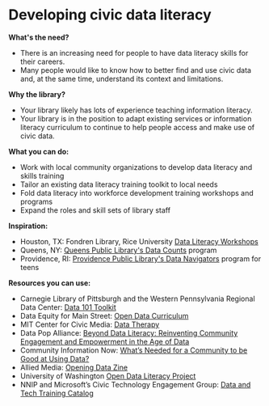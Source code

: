 # Developing civic data literacy

**What's the need?**

* There is an increasing need for people to have data literacy skills for their careers.
* Many people would like to know how to better find and use civic data and, at the same time, understand its context and limitations.

**Why the library?**  

* Your library likely has lots of experience teaching information literacy.  
* Your library is in the position to adapt existing services or information literacy curriculum to continue to help people access and make use of civic data.  

**What you can do:**

* Work with local community organizations to develop data literacy and skills training
* Tailor an existing data literacy training toolkit to local needs
* Fold data literacy into workforce development training workshops and programs
* Expand the roles and skill sets of library staff

**Inspiration:**

* Houston, TX: Fondren Library, Rice University [Data Literacy Workshops](../case-studies/fondren-library-rice-university-houston-tx.md)
* Queens, NY: [Queens Public Library's Data Counts](https://civic-switchboard.gitbook.io/guide/case-studies/queens-borough-public-library-queens-ny) program
* Providence, RI: [Providence Public Library's Data Navigators](https://app.gitbook.com/@civic-switchboard/s/guide/case-studies/providence-public-library-providence-ri) program for teens

**Resources you can use:**

* Carnegie Library of Pittsburgh and the Western Pennsylvania Regional Data Center: [Data 101 Toolkit ](https://docs.google.com/document/d/1VbfIQ80nkaVg87ttPqH4bxsJzBROBSy1VdvOCu_hoP0/edit?usp=sharing)
* Data Equity for Main Street: [Open Data Curriculum](https://data-equity.org) 
* MIT Center for Civic Media: [Data Therapy](https://datatherapy.org/)
* Data Pop Alliance: [Beyond Data Literacy: Reinventing Community Engagement and Empowerment in the Age of Data ](http://datapopalliance.org/wp-content/uploads/2015/11/Beyond-Data-Literacy-2015.pdf)
* Community Information Now: [What’s Needed for a Community to be Good at Using Data?](http://cinow.info/wp-content/uploads/2016/09/Whats-Needed-for-a-Community-to-be-Good-at-Using-Data-20160810.pdf)
* Allied Media: [Opening Data Zine ](https://www.alliedmedia.org/news/2015/09/17/opening-data-zine-here)
* University of Washington [Open Data Literacy Project](http://odl.ischool.uw.edu/)
* NNIP and Microsoft’s Civic Technology Engagement Group: [Data and Tech Training Catalog](%20https://www.neighborhoodindicators.org/data-tech/training)

